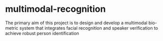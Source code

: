 # multimodal-recognition
The primary aim of this project is to design and develop a multimodal bio- metric system that integrates facial recognition and speaker verification to achieve robust person identification
